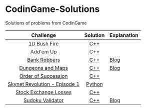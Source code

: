 # CodinGame-Solutions
Solutions of problems from CodinGame


|Challenge                          | Solution     |      Explanation    |
|:---------------------------------:|:------------:|:--------------------|
| [1D Bush Fire](https://www.codingame.com/ide/puzzle/1d-bush-fire) | [C++](https://github.com/programmercave0/CodinGame-Solutions/blob/master/1D_Bush_Fire.cpp) |
| [Add'em Up](https://www.codingame.com/ide/puzzle/addem-up) | [C++](https://github.com/programmercave0/CodinGame-Solutions/blob/master/Add'em_Up.cpp) | 
| [Bank Robbers](https://www.codingame.com/training/easy/bank-robbers) | [C++](https://github.com/programmercave0/CodinGame-Solutions/blob/master/Bank_Robbers.cpp) | [Blog](https://programmercave0.github.io/blog/2020/04/26/Bank-Robbers-CodinGame-Challenge-Cpp-Implementation) |
| [Dungeons and Maps](https://www.codingame.com/ide/puzzle/dungeons-and-maps) | [C++](https://github.com/programmercave0/CodinGame-Solutions/blob/master/Dungeons_and_Maps.cpp) | [Blog](https://programmercave0.github.io/blog/2021/03/01/Dungeons-and-Maps-CodinGame-C++-Implementation)|
| [Order of Succession](https://www.codingame.com/ide/puzzle/order-of-succession) | [C++](https://github.com/programmercave0/CodinGame-Solutions/blob/master/Order_of_Succession.cpp) | 
| [Skynet Revolution - Episode 1](https://www.codingame.com/ide/puzzle/skynet-revolution-episode-1) | [Python](https://github.com/programmercave0/CodinGame-Solutions/blob/master/Skynet_Revolution_Ep_1.py) | 
| [Stock Exchange Losses](https://www.codingame.com/ide/puzzle/stock-exchange-losses) | [C++](https://github.com/programmercave0/CodinGame-Solutions/blob/master/Stock_Exchange_Losses.cpp) |
| [Sudoku Validator](https://www.codingame.com/ide/puzzle/sudoku-validator) | [C++](https://github.com/programmercave0/CodinGame-Solutions/blob/master/Sudoku_validator.cpp) | [Blog](https://programmercave0.github.io/blog/2020/07/13/SUDOKU-VALIDATOR-CodinGame-C++-Implementation) |


